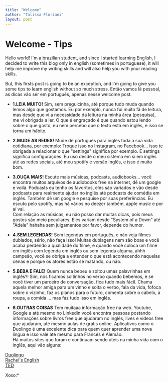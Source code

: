 ```yaml
---
title: "Welcome"
author: "Talissa Floriani"
layout: post
---
```

# **Welcome - Tips**

Hello world! I'm a brazilian student, and since I started learning English, I decided to write this blog only in english (sometimes in portuguese), it will help me improve my writing skills and will also help you with your reading skills.   

But, this firsts post is going to be an exception, and I'm going to give you some tips to learn english without so much stress. Então vamos lá pessoal, as dicas vão ser em português, apenas nesse welcome post.  

- **1.LEIA MUITO!**
Sim, sem preguicinha, até porque tudo muda quando lemos algo que gostamos. Eu por exemplo, nunca fui muito fã de leitura, mas desde que vi a necessidade da leitura na minha área (pesquisa), me vi obrigada a ler. O que é engraçado é que quando estou lendo sobre o que gosto, eu nem percebo que o texto está em inglês, e isso se torna um hábito.   

- **2.MUDE AS REDES!**
Mude de português para inglês toda a sua vida cotidiana, por exemplo: Troque isso no Instagram, no Facebook... isso te obrigada a relacionar o que "settings" significa por exemplo. E settings significa configurações. Eu uso desde o meu sistema em si em inglês até as redes sociais, até meu spotify é versão inglês, e isso é muito bom.  

- **3.OUÇA MAIS!**
Escute mais músicas, podcasts, audiobooks... você encontra muitos arquivos de audiobooks free na internet, dê um google e voilá. Podcasts eu tenho os favoritos, eles são variados e vão desde podcasts para realmente ajudar no inglês até podcasts de comédia em inglês. Também dê um google e pesquise por suas preferências. Eu escuto pelo spotify, mas há vários no deezer também, apple music e por aí vai.   
Com relação as músicas, eu não posso dar muitas dicas, pois meus gostos são meio peculiares. Eles variam desde "System of a Down" até "Adele" hahaha sem julgamentos por favor, depende do humor.   

- **4.SEM LEGENDAS!**
Sem legendas em português, e não veja filmes dublados, sério, não faça isso! Muitas dublagens nem são boas e você acaba perdendo a qualidade do filme, e quando você coloca um filme em inglês com legenda em inglês ou sem legenda alguma, ahhh campeão, você se obriga a entender o que está acontecendo naquelas cenas e porque os atores estão se matando, ou não.  

- **5.BEBA E FALE!**
Quem nunca bebeu e soltou umas palavrinhas em inglês?! Sim, nós ficamos soltinhos no verbo quando bebemos, e se você tiver um parceiro de conversação, fica tudo mais fácil. Chama aquela melhor amiga para um vinho e solta o verbo, fala da vida, fofoca sobre o vizinho, faz os planos para o futuro, comenta sobre o cabelo, a roupa, a comida ... mas faz tudo isso em inglês.  

- **6.OUTRAS COISAS**
Tem muitaaa informação free na web. Youtube, Google a até mesmo no Linkedin você encontra pessoas postando informações sobre livros free que ajudaram no inglês, lives e videos free que ajudaram, até mesmo aulas de grátis online. Aplicativos como o Duolingo é uma excelente dica para quem quer aprender uma nova língua e isso vale até mesmo para Francês e Alemão.  
Há muitos sites que foram e continuam sendo úteis na minha vida com o inglês, aqui vão alguns:   

[Duolingo](https://pt.duolingo.com/)  
[Rachel's English](https://www.youtube.com/c/rachelsenglish)  
[TED](https://www.ted.com/)  

Xoxo:*
